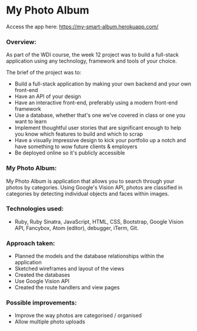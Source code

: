 # My Photo Album

Access the app here: https://my-smart-album.herokuapp.com/

### Overview:
As part of the WDI course, the week 12 project was to build a full-stack application using any technology, framework and tools of your choice.

The brief of the project was to:
- Build a full-stack application by making your own backend and your own front-end
- Have an API of your design
- Have an interactive front-end, preferably using a modern front-end framework
- Use a database, whether that's one we've covered in class or one you want to learn
- Implement thoughtful user stories that are significant enough to help you know which features to build and which to scrap
- Have a visually impressive design to kick your portfolio up a notch and have something to wow future clients & employers
- Be deployed online so it's publicly accessible

### My Photo Album:
My Photo Album is application that allows you to search through your photos by categories. Using Google's Vision API, photos are classified in categories by detecting individual objects and faces within images.

### Technologies used:
- Ruby, Ruby Sinatra, JavaScript, HTML, CSS, Bootstrap, Google Vision API, Fancybox, Atom (editor), debugger, iTerm, Git.

### Approach taken:
- Planned the models and the database relationships within the application
- Sketched wireframes and layout of the views
- Created the databases
- Use Google Vision API
- Created the route handlers and view pages

### Possible improvements:
- Improve the way photos are categorised / organised
- Allow multiple photo uploads
